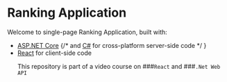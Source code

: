 # Ranking Application

Welcome to single-page Ranking Application, built with:</p>
        <ul>
             <li><a href='https://get.asp.net/'>ASP.NET Core</a> {/* and <a href='https://msdn.microsoft.com/en-us/library/67ef8sbd.aspx'>C#</a> for cross-platform server-side code */ }</li>
          <li><a href='https://facebook.github.io/react/'>React</a> for client-side code</li>
          
This repository is part of a video course on ###`React` and ###`.Net Web API`

